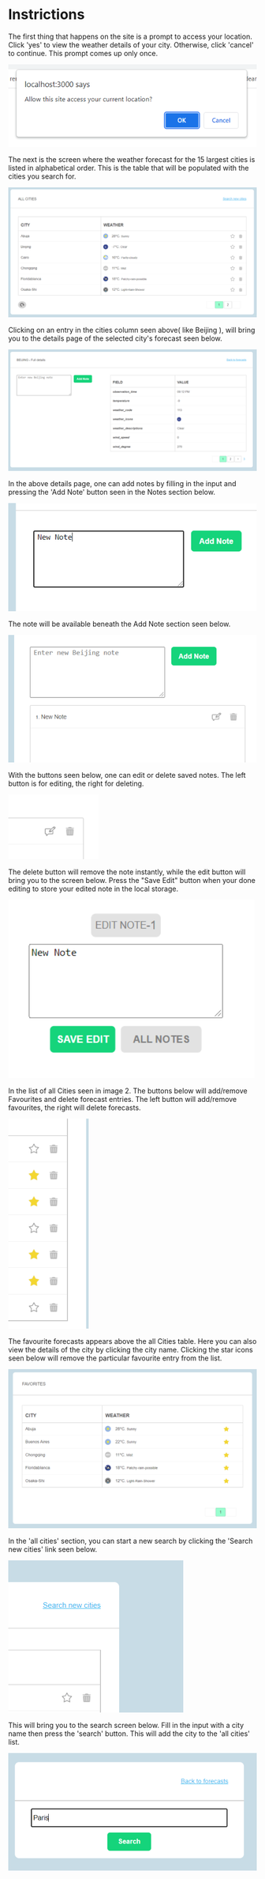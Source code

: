# Instrictions

The first thing that happens on the site is a prompt to access your location. Click 'yes' to view the weather details of your city. Otherwise, click 'cancel' to continue. This prompt comes up only once. 

![image info](./src/assets/readme/Capture1.png)

The next is the screen where the weather forecast for the 15 largest cities is listed in alphabetical order. This is the table that will be populated with the cities you search for.

![image info](./src/assets/readme/Captures2.PNG)

Clicking on an entry in the cities column seen above( like Beijing ), will bring you to the details page of the selected city's forecast seen below.

![image info](./src/assets/readme/Capture6.PNG)

In the above details page, one can add notes by filling in the input and pressing the 'Add Note' button seen in the Notes section below.

![image info](./src/assets/readme/Capture7.PNG)

The note will be available beneath the Add Note section seen below.

![image info](./src/assets/readme/Capture8.PNG)

With the buttons seen below, one can edit or delete saved notes. The left button is for editing, the right for deleting.

![image info](./src/assets/readme/Capture11.PNG)

The delete button will remove the note instantly, while the edit button will bring you to the screen below. Press the "Save Edit" button when your done editing to store your edited note in the local storage. 

![image info](./src/assets/readme/Capture12.PNG)

In the list of all Cities seen in image 2. The buttons below will add/remove Favourites and delete forecast entries. The left button will add/remove favourites, the right will delete forecasts.

![image info](./src/assets/readme/Capture5.PNG)

The favourite forecasts appears above the all Cities table. Here you can also view the details of the city by clicking the city name. Clicking the star icons seen below will remove the particular favourite entry from the list.

![image info](./src/assets/readme/Captures1.PNG)

In the 'all cities' section, you can start a new search by clicking the 'Search new cities' link seen below.

![image info](./src/assets/readme/Capture9.PNG)

This will bring you to the search screen below. Fill in the input with a city name then press the 'search' button. This will add the city to the 'all cities' list.

![image info](./src/assets/readme/Capture10.PNG)




